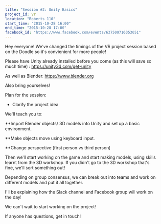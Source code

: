 ```yaml
---
title: "Session #2: Unity Basics"
project_id: vr
location: "Roberts 110"
start_time: "2015-10-28 16:00"
end_time: "2015-10-28 17:00"
facebook_id: "https://www.facebook.com/events/637500716353051"
---
```


Hey everyone! We've changed the timings of the VR project session based on the Doodle so it's convienient for more people! 

Please have Unity already installed before you come (as this will save so much time) : <https://unity3d.com/get-unity>

As well as Blender: <https://www.blender.org>

Also bring yourselves! 

Plan for the session:

* Clarify the project idea

We'll teach you to:

**Import Blender objects/ 3D models into Unity and set up a basic environment. 

**Make objects move using keyboard input.

**Change perspective (first person vs third person)

Then we'll start working on the game and start making models, using skills learnt from the 3D workshop. If you didn't go to the 3D workshop that's fine, we'll sort something out!

Depending on group consensus, we can break out into teams and work on different models and put it all together. 

I'll be explaining how the Slack channel and Facebook group will work on the day! 

We can't wait to start working on the project! 

If anyone has questions, get in touch!